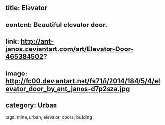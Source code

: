title: Elevator
-----
content: Beautiful elevator door.
-----
link: http://ant-janos.deviantart.com/art/Elevator-Door-465384502?
-----
image: http://fc00.deviantart.net/fs71/i/2014/184/5/4/elevator_door_by_ant_janos-d7p2sza.jpg
-----
category: Urban
-----
tags: mine, urban, elevator, doors, building
